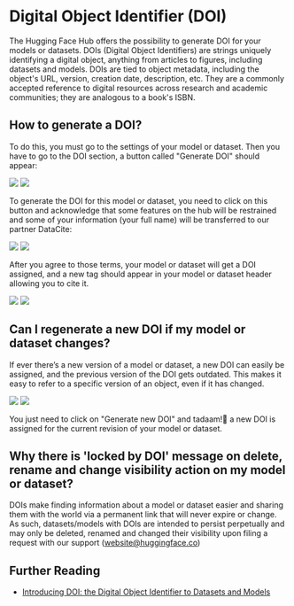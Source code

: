 # Digital Object Identifier (DOI)

The Hugging Face Hub offers the possibility to generate DOI for your models or datasets. DOIs (Digital Object Identifiers) are strings uniquely identifying a digital object, anything from articles to figures, including datasets and models. DOIs are tied to object metadata, including the object's URL, version, creation date, description, etc. They are a commonly accepted reference to digital resources across research and academic communities; they are analogous to a book's ISBN.

## How to generate a DOI?

To do this, you must go to the settings of your model or dataset. Then you have to go to the DOI section, a button called "Generate DOI" should appear:

<div class="flex justify-center">
<img class="block dark:hidden" src="https://huggingface.co/datasets/huggingface/documentation-images/resolve/main/hub/doi-generation.png"/>
<img class="hidden dark:block" src="https://huggingface.co/datasets/huggingface/documentation-images/resolve/main/hub/doi-generation-dark.png"/>
</div>

To generate the DOI for this model or dataset, you need to click on this button and acknowledge that some features on the hub will be restrained and some of your information (your full name) will be transferred to our partner DataCite:
<div class="flex justify-center">
<img class="block dark:hidden" src="https://huggingface.co/datasets/huggingface/documentation-images/resolve/main/hub/doi-agreement.png"/>
<img class="hidden dark:block" src="https://huggingface.co/datasets/huggingface/documentation-images/resolve/main/hub/doi-agreement-dark.png"/>
</div>

After you agree to those terms, your model or dataset will get a DOI assigned, and a new tag should appear in your model or dataset header allowing you to cite it.

<div class="flex justify-center">
<img class="block dark:hidden" src="https://huggingface.co/datasets/huggingface/documentation-images/resolve/main/hub/doi-header-with-doi.png"/>
<img class="hidden dark:block" src="https://huggingface.co/datasets/huggingface/documentation-images/resolve/main/hub/doi-header-with-doi-dark.png"/>
</div>


## Can I regenerate a new DOI if my model or dataset changes?

If ever there’s a new version of a model or dataset, a new DOI can easily be assigned, and the previous version of the DOI gets outdated. This makes it easy to refer to a specific version of an object, even if it has changed.

<div class="flex justify-center">
<img class="block dark:hidden" src="https://huggingface.co/datasets/huggingface/documentation-images/resolve/main/hub/doi-repo-updated.png"/>
<img class="hidden dark:block" src="https://huggingface.co/datasets/huggingface/documentation-images/resolve/main/hub/doi-repo-updated-dark.png"/>
</div>

You just need to click on "Generate new DOI" and tadaam!🎉 a new DOI is assigned for the current revision of your model or dataset.

## Why there is 'locked by DOI' message on delete, rename and change visibility action on my model or dataset?

DOIs make finding information about a model or dataset easier and sharing them with the world via a permanent link that will never expire or change. As such, datasets/models with DOIs are intended to persist perpetually and may only be deleted, renamed and changed their visibility upon filing a request with our support (website@huggingface.co)

## Further Reading

- [Introducing DOI: the Digital Object Identifier to Datasets and Models](https://huggingface.co/blog/introducing-doi)
